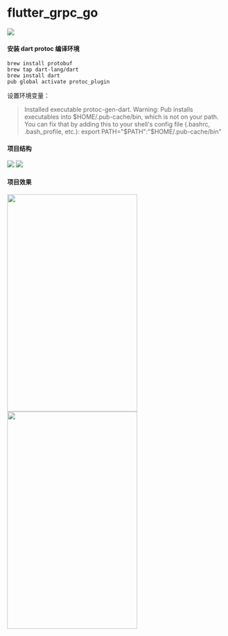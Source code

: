 # flutter_grpc_go

![](http://qiniu.rocbj.com/1_PQg8qyDNQCLySZCE4so_kw.png)

#### 安装 dart protoc 编译环境
```
brew install protobuf
brew tap dart-lang/dart
brew install dart
pub global activate protoc_plugin
```
设置环境变量：
> Installed executable protoc-gen-dart.
Warning: Pub installs executables into $HOME/.pub-cache/bin, which is not on your path.
You can fix that by adding this to your shell's config file (.bashrc, .bash_profile, etc.): export PATH="$PATH":"$HOME/.pub-cache/bin"

#### 项目结构
![](http://qiniu.rocbj.com/Jietu20200307-005350.jpg)
![](http://qiniu.rocbj.com/Jietu20200307-005427.jpg)

#### 项目效果
<img src="http://qiniu.rocbj.com/Jietu20200307-003151.jpg" width="300" height="500"/><img src="http://qiniu.rocbj.com/Jietu20200307-005039.jpg" width="300" height="500"/>
